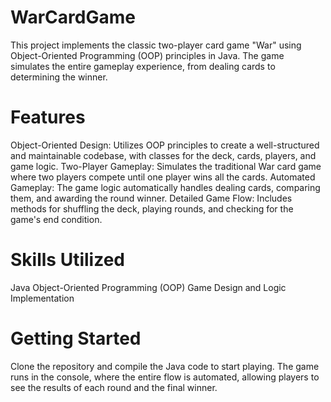 # WarCardGame
This project implements the classic two-player card game "War" using Object-Oriented Programming (OOP) principles in Java. The game simulates the entire gameplay experience, from dealing cards to determining the winner.

# Features
Object-Oriented Design: Utilizes OOP principles to create a well-structured and maintainable codebase, with classes for the deck, cards, players, and game logic.
Two-Player Gameplay: Simulates the traditional War card game where two players compete until one player wins all the cards.
Automated Gameplay: The game logic automatically handles dealing cards, comparing them, and awarding the round winner.
Detailed Game Flow: Includes methods for shuffling the deck, playing rounds, and checking for the game's end condition.
# Skills Utilized
Java
Object-Oriented Programming (OOP)
Game Design and Logic Implementation
# Getting Started
Clone the repository and compile the Java code to start playing. The game runs in the console, where the entire flow is automated, allowing players to see the results of each round and the final winner.
